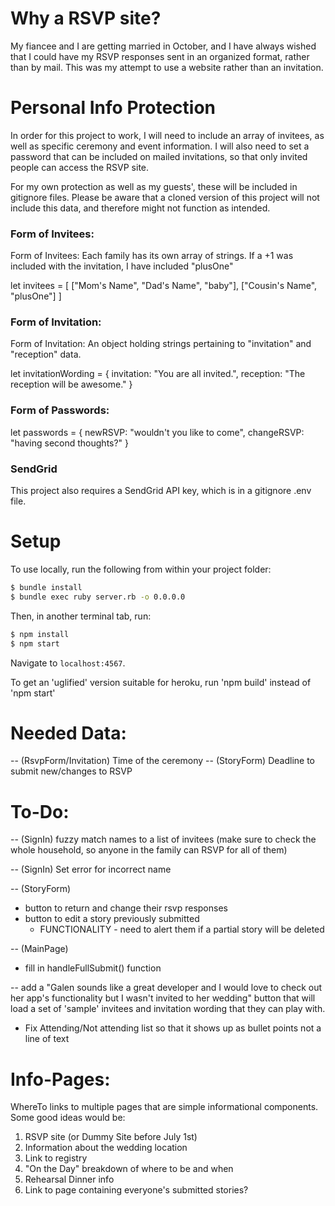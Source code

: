 # Why a RSVP site?

My fiancee and I are getting married in October, and I have always wished that I could have my RSVP responses sent in an organized format, rather than by mail.  This was my attempt to use a website rather than an invitation.

# Personal Info Protection

In order for this project to work, I will need to include an array of invitees, as well as specific ceremony and event information.  I will also need to set a password that can be included on mailed invitations, so that only invited people can access the RSVP site.  

For my own protection as well as my guests', these will be included in gitignore files.  Please be aware that a cloned version of this project will not include this data, and therefore might not function as intended.  

### Form of Invitees:

Form of Invitees: Each family has its own array of strings.  If a +1 was included with the invitation, I have included "plusOne"

let invitees = [
  ["Mom's Name", "Dad's Name", "baby"],
  ["Cousin's Name", "plusOne"]
]

### Form of Invitation:

Form of Invitation: An object holding strings pertaining to "invitation" and "reception" data.

let invitationWording = {
  invitation: "You are all invited.",
  reception: "The reception will be awesome."
}

### Form of Passwords:

let passwords = {
  newRSVP: "wouldn't you like to come",
  changeRSVP: "having second thoughts?"
}

### SendGrid

This project also requires a SendGrid API key, which is in a gitignore .env file.

# Setup

To use locally, run the following from within your project folder:

```sh
$ bundle install
$ bundle exec ruby server.rb -o 0.0.0.0
```

Then, in another terminal tab, run:

```sh
$ npm install
$ npm start
```

Navigate to `localhost:4567`.

To get an 'uglified' version suitable for heroku, run 'npm build' instead of 'npm start'

# Needed Data:
-- (RsvpForm/Invitation) Time of the ceremony
-- (StoryForm) Deadline to submit new/changes to RSVP

# To-Do:

-- (SignIn) fuzzy match names to a list of invitees (make sure to check the whole household, so anyone in the family can RSVP for all of them)

-- (SignIn) Set error for incorrect name

-- (StoryForm)
  - button to return and change their rsvp responses
  - button to edit a story previously submitted
    - FUNCTIONALITY - need to alert them if a partial story will be deleted

-- (MainPage)
  - fill in handleFullSubmit() function

-- add a "Galen sounds like a great developer and I would love to check out her app's functionality but I wasn't invited to her wedding" button that will load a set of 'sample' invitees and invitation wording that they can play with.

- Fix Attending/Not attending list so that it shows up as bullet points not a line of text

# Info-Pages:
WhereTo links to multiple pages that are simple informational components.  Some good ideas would be:

1. RSVP site (or Dummy Site before July 1st)
2. Information about the wedding location
3. Link to registry
4. "On the Day" breakdown of where to be and when
5. Rehearsal Dinner info
6. Link to page containing everyone's submitted stories?
